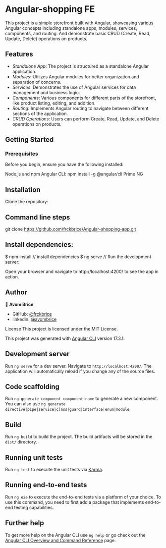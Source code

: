 # Angular-shopping FE

This project is a simple storefront built with Angular, showcasing various Angular concepts including standalone apps, modules, services, components, and routing.
And demonstrate basic CRUD (Create, Read, Update, Delete) operations on products.

## Features
  - *Standalone App*: The project is structured as a standalone Angular application.
  - *Modules*: Utilizes Angular modules for better organization and separation of concerns.
  - *Services*: Demonstrates the use of Angular services for data management and business logic.
  - *Components*: Various components for different parts of the storefront, like product listing, editing, and addition.
  - *Routing*: Implements Angular routing to navigate between different sections of the application.
  - *CRUD Operations*: Users can perform Create, Read, Update, and Delete operations on products.
    
## Getting Started
### Prerequisites
Before you begin, ensure you have the following installed:

Node.js and npm
Angular CLI: npm install -g @angular/cli
Prime NG


## Installation
Clone the repository:

## Command line steps
git clone https://github.com/frckbrice/Angular-shopping-app.git
## Install dependencies:
$ npm install   // install dependencies
$ ng serve   // Run the development server:


Open your browser and navigate to http://localhost:4200/ to see the app in action.

## Author

👤 **Avom Brice**

- GitHub: [@frckbrice](https://github.com/frckbrice)
- linkedin: [@avombrice](https://www.linkedin/in/avombrice)

License
This project is licensed under the MIT License.




















This project was generated with [Angular CLI](https://github.com/angular/angular-cli) version 17.3.1.

## Development server

Run `ng serve` for a dev server. Navigate to `http://localhost:4200/`. The application will automatically reload if you change any of the source files.

## Code scaffolding

Run `ng generate component component-name` to generate a new component. You can also use `ng generate directive|pipe|service|class|guard|interface|enum|module`.

## Build

Run `ng build` to build the project. The build artifacts will be stored in the `dist/` directory.

## Running unit tests

Run `ng test` to execute the unit tests via [Karma](https://karma-runner.github.io).

## Running end-to-end tests

Run `ng e2e` to execute the end-to-end tests via a platform of your choice. To use this command, you need to first add a package that implements end-to-end testing capabilities.

## Further help

To get more help on the Angular CLI use `ng help` or go check out the [Angular CLI Overview and Command Reference](https://angular.io/cli) page.

